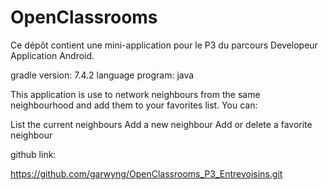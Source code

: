 # OpenClassrooms

Ce dépôt contient une mini-application pour le P3 du parcours Developeur Application Android.

gradle version: 7.4.2 language program: java

This application is use to network neighbours from the same neighbourhood and add them to your favorites list. You can: 

List the current neighbours 
Add a new neighbour 
Add or delete a favorite neighbour

github link:

https://github.com/garwyng/OpenClassrooms_P3_Entrevoisins.git